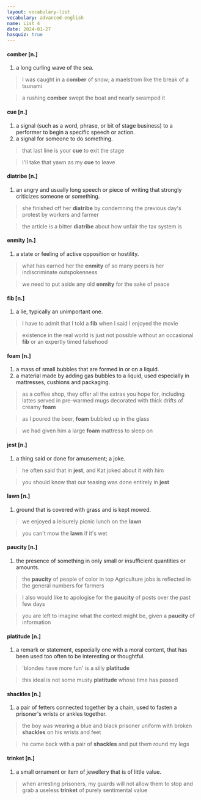 ```yaml
---
layout: vocabulary-list
vocabulary: advanced-english
name: List 4
date: 2024-01-27
hasquiz: true
---
```


#### comber [n.]

1. a long curling wave of the sea.

> I was caught in a **comber** of snow; a maelstrom like the break of a tsunami

> a rushing **comber** swept the boat and nearly swamped it


#### cue [n.]

1. a signal (such as a word, phrase, or bit of stage business) to a performer to begin a specific speech or action.
2. a signal for someone to do something.

> that last line is your **cue** to exit the stage

> I'll take that yawn as my **cue** to leave


#### diatribe [n.]

1. an angry and usually long speech or piece of writing that strongly criticizes someone or something.

> she finished off her **diatribe** by condemning the previous day's protest by workers and farmer

> the article is a bitter **diatribe** about how unfair the tax system is


#### enmity [n.]

1. a state or feeling of active opposition or hostility.

> what has earned her the **enmity** of so many peers is her indiscriminate outspokenness

> we need to put aside any old **enmity** for the sake of peace


#### fib [n.]

1. a lie, typically an unimportant one.

> I have to admit that I told a **fib** when I said I enjoyed the movie

> existence in the real world is just not possible without an occasional **fib** or an expertly timed falsehood


#### foam [n.]

1. a mass of small bubbles that are formed in or on a liquid.
2. a material made by adding gas bubbles to a liquid, used especially in mattresses, cushions and packaging.

> as a coffee shop, they offer all the extras you hope for, including lattes served in pre-warmed mugs decorated with thick drifts of creamy **foam**

> as I poured the beer, **foam** bubbled up in the glass

> we had given him a large **foam** mattress to sleep on


#### jest [n.]

1. a thing said or done for amusement; a joke.

> he often said that in **jest**, and Kat joked about it with him

> you should know that our teasing was done entirely in **jest**


#### lawn [n.]

1. ground that is covered with grass and is kept mowed.

> we enjoyed a leisurely picnic lunch on the **lawn**

> you can't mow the **lawn** if it's wet


#### paucity [n.]

1. the presence of something in only small or insufficient quantities or amounts.

> the **paucity** of people of color in top Agriculture jobs is reflected in the general numbers for farmers

> I also would like to apologise for the **paucity** of posts over the past few days

> you are left to imagine what the context might be, given a **paucity** of information


#### platitude [n.]

1. a remark or statement, especially one with a moral content, that has been used too often to be interesting or thoughtful.

> 'blondes have more fun' is a silly **platitude**

> this ideal is not some musty **platitude** whose time has passed


#### shackles [n.]

1. a pair of fetters connected together by a chain, used to fasten a prisoner's wrists or ankles together.

> the boy was wearing a blue and black prisoner uniform with broken **shackles** on his wrists and feet

> he came back with a pair of **shackles** and put them round my legs


#### trinket [n.]

1. a small ornament or item of jewellery that is of little value.

> when arresting prisoners, my guards will not allow them to stop and grab a useless **trinket** of purely sentimental value


